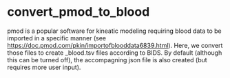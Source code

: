 # convert_pmod_to_blood

pmod is a popular software for kineatic modeling requiring blood data to be imported in a specific manner (see https://doc.pmod.com/pkin/importofblooddata6839.html). Here, we convert those files to create _blood.tsv files according to BIDS. By default (although this can be turned off), the accompagning json file is also created (but requires more user input).